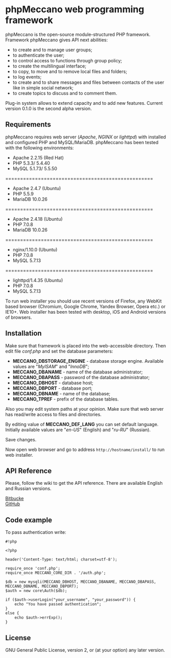 # phpMeccano web programming framework #

phpMeccano is the open-source module-structured PHP framework. Framework phpMeccano gives API next abilities:

* to create and to manage user groups;
* to authenticate the user;
* to control access to functions through group policy;
* to create the multilingual interface;
* to copy, to move and to remove local files and folders;
* to log events;
* to create and to share messages and files between contacts of the user like in simple social network;
* to create topics to discuss and to comment them.

Plug-in system allows to extend capacity and to add new features. Current version 0.1.0 is the second alpha version.

## Requirements ##

phpMeccano requires web server (*Apache*, *NGINX* or *lighttpd*) with installed and configured PHP and MySQL/MariaDB.
phpMeccano has been tested with the following environments:

* Apache 2.2.15 (Red Hat)
* PHP 5.3.3/ 5.4.40
* MySQL 5.1.73/ 5.5.50

==================================================

* Apache 2.4.7 (Ubuntu)
* PHP 5.5.9
* MariaDB 10.0.26

==================================================

* Apache 2.4.18 (Ubuntu)
* PHP 7.0.8
* MariaDB 10.0.26

==================================================

* nginx/1.10.0 (Ubuntu)
* PHP 7.0.8
* MySQL 5.7.13

==================================================

* lighttpd/1.4.35 (Ubuntu)
* PHP 7.0.8
* MySQL 5.7.13

To run web installer you should use recent versions of Firefox, any WebKit based browser (Chromium, Google Chrome, Yandex Browser, Opera etc.) or IE10+. Web installer has been tested with desktop, iOS and Android versions of browsers.

## Installation ##

Make sure that framework is placed into the web-accessible directory. Then edit file *conf.php* and set the database parameters:

* **MECCANO_DBSTORAGE_ENGINE** - database storage engine. Available values are "*MyISAM*" and "*InnoDB*";
* **MECCANO_DBANAME** - name of the database administrator;
* **MECCANO_DBAPASS** - password of the database administrator;
* **MECCANO_DBHOST** - database host;
* **MECCANO_DBPORT** - database port;
* **MECCANO_DBNAME** - name of the database;
* **MECCANO_TPREF** - prefix of the database tables.

Also you may edit system paths at your opinion. Make sure that web server has read/write access to files and directories.

By editing value of **MECCANO_DEF_LANG** you can set default language. Initially available values are "*en-US*" (English) and "*ru-RU*" (Russian).

Save changes.

Now open web browser and go to address ```http://hostname/install/``` to run web installer.

## API Reference ##
Please, follow the wiki to get the API reference. There are available English and Russian versions.

[Bitbucke](https://bitbucket.org/azexmail/phpmeccano/wiki)  
[GitHub](https://github.com/azex/phpmeccano/wiki)

## Code example ##

To pass authentication write:


```
#!php

<?php

header('Content-Type: text/html; charset=utf-8');

require_once 'conf.php';
require_once MECCANO_CORE_DIR . '/auth.php';

$db = new mysqli(MECCANO_DBHOST, MECCANO_DBANAME, MECCANO_DBAPASS, MECCANO_DBNAME, MECCANO_DBPORT);
$auth = new core\Auth($db);

if ($auth->userLogin("your_username", "your_password")) {
    echo "You have passed authentication";
}
else {
    echo $auth->errExp();
}
```


## License ##

GNU General Public License, version 2, or (at your option) any later version.
